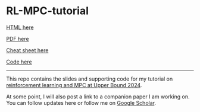 # RL-MPC-tutorial

[HTML here](./slides/slides.html)

[PDF here](./slides/slides.pdf)

[Cheat sheet here](./slides/cheat_sheet.html)

[Code here](https://github.com/NPLawrence/RL-MPC-tutorial/tree/main/code)

---
 
This repo contains the slides and supporting code for my tutorial on [reinforcement learning and MPC at Upper Bound 2024](https://www.upperbound.ai/speakers/SPEWNJXVTAX).

At some point, I will also post a link to a companion paper I am working on. You can follow updates here or follow me on [Google Scholar](https://scholar.google.com/citations?user=Fe9p7QoAAAAJ&hl).

